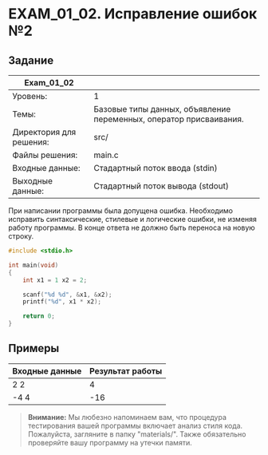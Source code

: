 # EXAM_01_02. Исправление ошибок №2

## Задание
| Exam_01_02 | |
| ------ | ------- |
| Уровень: | 1 |
| Темы: | Базовые типы данных, объявление переменных, оператор присваивания. |
| Директория для решения: | src/ |
| Файлы решения: | main.c |
| Входные данные: | Стадартный поток ввода (stdin) |
| Выходные данные: | Стадартный поток вывода (stdout) |

При написании программы была допущена ошибка. Необходимо исправить синтаксические, стилевые и логические ошибки, не изменяя работу программы. В конце ответа не должно быть переноса на новую строку.

```c
#include <stdio.h>

int main(void)
{
    int x1 = 1 x2 = 2;

    scanf("%d %d", &x1, &x2);
    printf("%d", x1 * x2);

    return 0;
}
```

## Примеры

| Входные данные | Результат работы |
| ------ | ------ |
| 2 2 | 4 |
| -4 4 | -16 |

> **Внимание:** Мы любезно напоминаем вам, что процедура тестирования вашей программы включает анализ стиля кода. Пожалуйста, загляните в папку "materials/". Также обязательно проверяйте вашу программу на утечки памяти.
